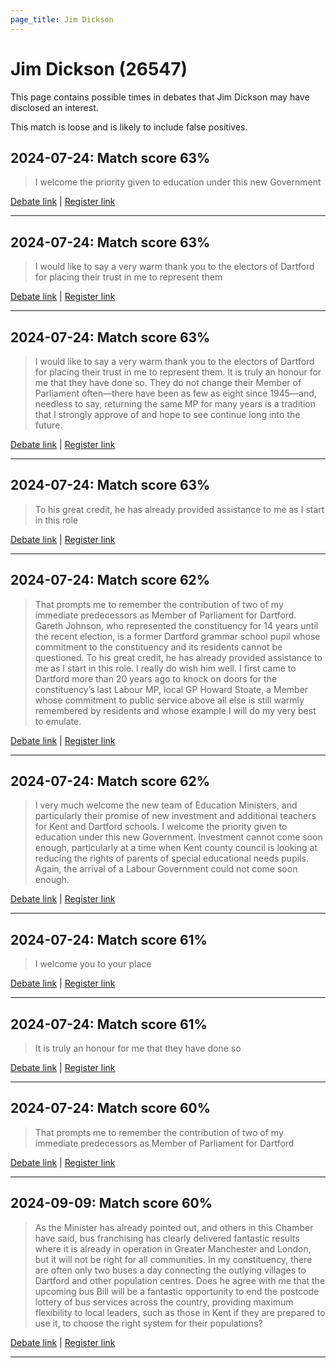 ```yaml
---
page_title: Jim Dickson
---
```


# Jim Dickson  (26547)

This page contains possible times in debates that Jim Dickson may have disclosed an interest.

This match is loose and is likely to include false positives. 



## 2024-07-24: Match score 63%

>I welcome the priority given to education under this new Government

[Debate link](https://www.theyworkforyou.com/debates/?id=2024-07-24d.747.1) | [Register link](https://www.theyworkforyou.com/mp/26547/register)


---



## 2024-07-24: Match score 63%

>I would like to say a very warm thank you to the electors of Dartford for placing their trust in me to represent them

[Debate link](https://www.theyworkforyou.com/debates/?id=2024-07-24d.747.1) | [Register link](https://www.theyworkforyou.com/mp/26547/register)


---



## 2024-07-24: Match score 63%

>I would like to say a very warm thank you to the electors of Dartford for placing their trust in me to represent them. It is truly an honour for me that they have done so. They do not change their Member of Parliament often—there have been as few as eight since 1945—and, needless to say, returning the same MP for many years is a tradition that I strongly approve of and hope to see continue long into the future.

[Debate link](https://www.theyworkforyou.com/debates/?id=2024-07-24d.747.1) | [Register link](https://www.theyworkforyou.com/mp/26547/register)


---



## 2024-07-24: Match score 63%

>To his great credit, he has already provided assistance to me as I start in this role

[Debate link](https://www.theyworkforyou.com/debates/?id=2024-07-24d.747.1) | [Register link](https://www.theyworkforyou.com/mp/26547/register)


---



## 2024-07-24: Match score 62%

>That prompts me to remember the contribution of two of my immediate predecessors as Member of Parliament for Dartford. Gareth Johnson, who represented the constituency for 14 years until the recent election, is a former Dartford grammar school pupil whose commitment to the constituency and its residents cannot be questioned. To his great credit, he has already provided assistance to me as I start in this role. I really do wish him well. I first came to Dartford more than 20 years ago to knock on doors for the constituency’s last Labour MP, local GP Howard Stoate, a Member whose commitment to public service above all else is still warmly remembered by residents and whose example I will do my very best to emulate.

[Debate link](https://www.theyworkforyou.com/debates/?id=2024-07-24d.747.1) | [Register link](https://www.theyworkforyou.com/mp/26547/register)


---



## 2024-07-24: Match score 62%

>I very much welcome the new team of Education Ministers, and particularly their promise of new investment and additional teachers for Kent and Dartford schools. I welcome the priority given to education under this new Government. Investment cannot come soon enough, particularly at a time when Kent county council is looking at reducing the rights of parents of special educational needs pupils. Again, the arrival of a Labour Government could not come soon enough.

[Debate link](https://www.theyworkforyou.com/debates/?id=2024-07-24d.747.1) | [Register link](https://www.theyworkforyou.com/mp/26547/register)


---



## 2024-07-24: Match score 61%

>I welcome you to your place

[Debate link](https://www.theyworkforyou.com/debates/?id=2024-07-24d.747.1) | [Register link](https://www.theyworkforyou.com/mp/26547/register)


---



## 2024-07-24: Match score 61%

>It is truly an honour for me that they have done so

[Debate link](https://www.theyworkforyou.com/debates/?id=2024-07-24d.747.1) | [Register link](https://www.theyworkforyou.com/mp/26547/register)


---



## 2024-07-24: Match score 60%

>That prompts me to remember the contribution of two of my immediate predecessors as Member of Parliament for Dartford

[Debate link](https://www.theyworkforyou.com/debates/?id=2024-07-24d.747.1) | [Register link](https://www.theyworkforyou.com/mp/26547/register)


---



## 2024-09-09: Match score 60%

>As the Minister has already pointed out, and others in this Chamber have said, bus franchising has clearly delivered fantastic results where it is already in operation in Greater Manchester and London, but it will not be right for all communities. In my constituency, there are often only two buses a day connecting the outlying villages to Dartford and other population centres. Does he agree with me that the upcoming bus Bill will be a fantastic opportunity to end the postcode lottery of bus services across the country, providing maximum flexibility to local leaders, such as those in Kent if they are prepared to use it, to choose the right system for their populations?

[Debate link](https://www.theyworkforyou.com/debates/?id=2024-09-09b.606.2) | [Register link](https://www.theyworkforyou.com/mp/26547/register)


---

